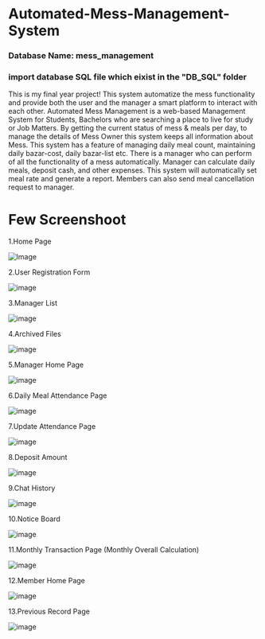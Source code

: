 # Automated-Mess-Management-System
### Database Name: mess_management
### import database SQL file which eixist in the "DB_SQL" folder
This is my final year project! This system automatize the mess functionality and provide both the user and the manager a smart platform to interact with each other.
Automated Mess Management is a web-based Management System for Students, Bachelors who are searching a place to live for study or Job Matters. By getting the current status of mess & meals per day, to manage the details of Mess Owner this system keeps all information about Mess. This system has a feature of managing daily meal count, maintaining daily bazar-cost, daily bazar-list etc. There is a manager who can perform of all the functionality of a mess automatically. Manager can calculate daily meals, deposit cash, and other expenses. This system will automatically set meal rate and generate a report. Members can also send meal cancellation request to manager.

# Few Screenshoot
1.Home Page 

![Image](https://github.com/user-attachments/assets/98daad85-a462-43b3-8f28-b5a775095895)

2.User Registration Form

![image](https://user-images.githubusercontent.com/93768389/214530958-1f992f25-edf2-408f-a571-105efe492750.png)

3.Manager List

![image](https://user-images.githubusercontent.com/93768389/214531013-86b18968-afbd-4232-9753-f49899ad5149.png)

4.Archived Files

![image](https://user-images.githubusercontent.com/93768389/214531068-2aea96f9-75ce-47ce-aa7e-6cb0f0c02197.png)

5.Manager Home Page

![image](https://user-images.githubusercontent.com/93768389/214531136-dcca0821-9b68-4c44-93b2-0144ee6551c0.png)

6.Daily Meal Attendance Page

![image](https://user-images.githubusercontent.com/93768389/214531742-1c0af63a-8eea-42d0-aba7-777f50e29c9b.png)

7.Update Attendance Page 

![image](https://user-images.githubusercontent.com/93768389/214531813-54df626d-f447-46dc-bb8d-b011de341986.png)

8.Deposit Amount

![image](https://user-images.githubusercontent.com/93768389/214531906-85bdd90c-b5f0-45f7-9fd9-466144a30b98.png)

9.Chat History

![image](https://user-images.githubusercontent.com/93768389/214532017-6b434f8a-7bd4-4855-8a33-b5db141f311b.png)

10.Notice Board

![image](https://user-images.githubusercontent.com/93768389/214532057-c952953d-4918-4c07-aaf5-6188a09aebdc.png)

11.Monthly Transaction Page (Monthly Overall Calculation)

![image](https://user-images.githubusercontent.com/93768389/214532147-3a02320a-130a-4ebd-a096-9485bacb1fef.png)

12.Member Home Page

![image](https://user-images.githubusercontent.com/93768389/214532259-9502a4cd-2fc1-4aff-a35d-2083fe90f4ce.png)

13.Previous Record Page

![image](https://user-images.githubusercontent.com/93768389/214532354-910453a6-d03c-4ee9-9da0-4c1519f7efe1.png)



